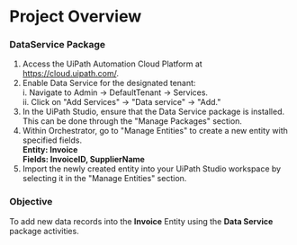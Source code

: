 # Project Overview

### DataService Package

1. Access the UiPath Automation Cloud Platform at https://cloud.uipath.com/.
2. Enable Data Service for the designated tenant: <br>
     i. Navigate to Admin -> DefaultTenant -> Services. <br>
    ii. Click on "Add Services" -> "Data service" -> "Add." <br>
3. In the UiPath Studio, ensure that the Data Service package is installed. This can be done through the "Manage Packages" section.
4. Within Orchestrator, go to "Manage Entities" to create a new entity with specified fields. <br>
   **Entity: Invoice** <br>
   **Fields: InvoiceID, SupplierName** <br>
6. Import the newly created entity into your UiPath Studio workspace by selecting it in the "Manage Entities" section.

### Objective
To add new data records into the **Invoice** Entity using the **Data Service** package activities.
